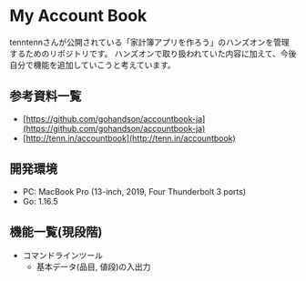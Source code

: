 # My Account Book
tenntennさんが公開されている「家計簿アプリを作ろう」のハンズオンを管理するためのリポジトリです。
ハンズオンで取り扱われていた内容に加えて、今後自分で機能を追加していこうと考えています。

## 参考資料一覧
- [https://github.com/gohandson/accountbook-ja](https://github.com/gohandson/accountbook-ja)
- [http://tenn.in/accountbook](http://tenn.in/accountbook)

## 開発環境
- PC: MacBook Pro (13-inch, 2019, Four Thunderbolt 3 ports)
- Go: 1.16.5

## 機能一覧(現段階)
- コマンドラインツール
    - 基本データ(品目, 値段)の入出力